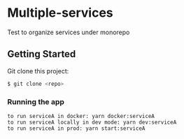 # Multiple-services

Test to organize services under monorepo

## Getting Started

Git clone this project:

```bash
$ git clone <repo>
```

### Running the app
```
to run serviceA in docker: yarn docker:serviceA
to run serviceA locally in dev mode: yarn dev:serviceA
to run serviceA in prod: yarn start:serviceA

```

